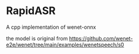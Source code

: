 # RapidASR
A cpp implementation of wenet-onnx




the model is original from https://github.com/wenet-e2e/wenet/tree/main/examples/wenetspeech/s0


